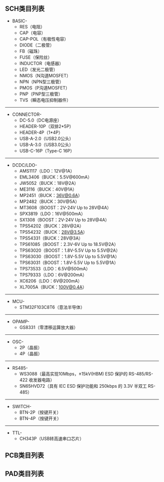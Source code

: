 ## SCH类目列表
- BASIC-
    - RES（电阻）
    - CAP（电容）
    - CAP-POL（有极性电容）
    - DIODE（二极管）
    - FB（磁珠）
    - FUSE（保险丝）
    - INDUCTOR（电感器）
    - LED（发光二极管）
    - NMOS（N沟道MOSFET）
    - NPN（NPN型三极管）
    - PMOS（P沟道MOSFET）
    - PNP（PNP型三极管）
    - TVS（瞬态电压抑制器件）
---
- CONNECTOR-
    - DC-5.0（DC电源座）
    - HEADER-10P（双排2*5P）
    - HEADER-4P（1*4P）
    - USB-A-2.0（USB2.0公头）
    - USB-A-3.0（USB3.0公头）
    - USB-C-16P（Type-C 16P）
---
- DCDC/LDO-
    - AMS1117（LDO：12V@1A）
    - EML3406（BUCK：5.5V@600mA）
    - JW5052（BUCK：18V@2A）
    - ME3116（BUCK：40V@1A）
    - MP2451（BUCK：36V@0.6A）
    - MP2482（BUCK：30V@5A）
    - MT3608（BOOST：2V-24V Up to 28V@4A）
    - SPX3819（LDO：16V@500mA）
    - SX1308（BOOST：2V-24V Up to 28V@4A）
    - TPS54202（BUCK：28V@2A）
    - TPS54232（BUCK：28V@3.5A）
    - TPS54331（BUCK：28V@3A）
    - TPS61085（BOOST：2.3V-6V Up to 18.5V@2A）
    - TPS63020（BOOST：1.8V-5.5V Up to 5.5V@2A）
    - TPS63030（BOOST：1.8V-5.5V Up to 5.5V@1A）
    - TPS63031（BOOST：1.8V-5.5V Up to 5.5V@1A）
    - TPS73533（LDO：6.5V@500mA）
    - TPS79333（LDO：6V@200mA）
    - XC6206（LDO：6V@200mA）
    - XL7005A（BUCK：100V@0.4A）

---
- MCU-
    - STM32F103C8T6（意法半导体）

---
- OPAMP-
    - GS8331（零漂移运算放大器）
---
- OSC-
    - 2P（晶振）
    - 4P（晶振）
---
- RS485-
    - WS3088（最高实现10Mbps，±15kV(HBM) ESD 保护的 RS-485/RS-422 收发器电路）
    - SN65HVD72（具有 IEC ESD 保护功能和 250kbps 的 3.3V 半双工 RS-485）
---
- SWITCH-
    - BTN-2P（按键开关）
    - BTN-4P（按键开关）
---
- TTL-
    - CH343P（USB转高速串口芯片）

## PCB类目列表
## PAD类目列表